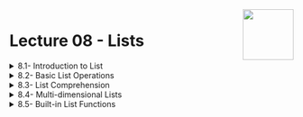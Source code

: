 <img align="right" width="90" height="90" src="https://github.com/cs-MohamedAyman/Computer-Science-Textbooks/blob/master/logos/python.jpg">

# Lecture 08 - Lists

<details>
	<summary>8.1- Introduction to List</summary>

</details>

<details>
	<summary>8.2- Basic List Operations</summary>

</details>

<details>
	<summary>8.3- List Comprehension</summary>

</details>

<details>
	<summary>8.4- Multi-dimensional Lists</summary>

</details>

<details>
	<summary>8.5- Built-in List Functions</summary>

</details>

